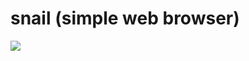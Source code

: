 # snail (simple web browser)

<img src="https://github.com/aslanon/snail/blob/master/1.0hakkında.png"></img>
